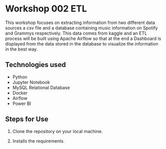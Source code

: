 # Workshop 002 ETL

This workshop focuses on extracting information from two different data sources a csv file and a database containing music information on Spotify and Grammys respectively. This data comes from kaggle and an ETL process will be built using Apache Airflow so that at the end a Dashboard is displayed from the data stored in the database to visualize the information in the best way.

## Technologies  used

- Python
- Jupyter Notebook 
- MySQL Relational Database
- Docker
- Airflow
- Power BI


## Steps for Use

1. Clone the repository on your local machine.

2. Installs the requirements.
